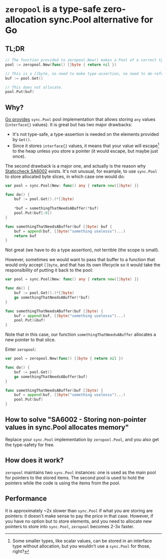 # `zeropool` is a type-safe zero-allocation sync.Pool alternative for Go

## TL;DR

```go
// The function provided to zeropool.New() makes a Pool of a correct type using generics.
pool := zeropool.New(func() []byte { return nil })

// This is a []byte, no need to make type-assertion, no need to de-reference.
buf := pool.Get()

// This does not allocate.
pool.Put(buf)
```

## Why?

[Go provides](https://pkg.go.dev/sync#Pool) `sync.Pool` pool implementation that allows storing `any` values (`interface{}` values). It is great but has two major drawbacks:
- It's not type-safe, a type-assertion is needed on the elements provided by `Get()`.
- Since it stores `interface{}` values, it means that your value will escape[^1] to the heap unless you store a pointer (it would escape, but maybe just once).

The second drawback is a major one, and actually is the reason why [Staticcheck SA6002](https://staticcheck.io/docs/checks#SA6002) exists. It's not unusual, for example, to use `sync.Pool` to store allocated byte slices, in which case one would do:

```go
var pool = sync.Pool{New: func() any { return new([]byte) }}

func do() {
    buf := pool.Get().(*[]byte)
    
    *buf = somethingThatNeedsABuffer(*buf)
    pool.Put(buf[:0])
}

func somethingThatNeedsABuffer(buf []byte) buf {
	buf = append(buf, []byte("something uselesss")...)
	return buf
}
```

Not great (we have to do a type assertion), not terrible (the scope is small).

However, sometimes we would want to pass that buffer to a function that would only accept `[]byte`, and that has its own lifecycle so it would take the responsibility of putting it back to the pool:

```go
var pool = sync.Pool{New: func() any { return new([]byte) }}

func do() {
    buf := pool.Get().(*[]byte)
    go somethingThatNeedsABuffer(*buf)
}

func somethingThatNeedsABuffer(buf []byte) {
	buf = append(buf, []byte("something uselesss")...)
	pool.Put(&buf)
}
```

Note that in this case, our function `somethingThatNeedsABuffer` allocates a new pointer to that slice.

Enter `zeropool`:

```go
var pool = zeropool.New(func() []byte { return nil })

func do() {
    buf := pool.Get()
    go somethingThatNeedsABuffer(buf)
}

func somethingThatNeedsABuffer(buf []byte) {
	buf = append(buf, []byte("something uselesss")...)
	pool.Put(buf)
}
```

## How to solve "SA6002 - Storing non-pointer values in sync.Pool allocates memory"

Replace your `sync.Pool` implementation by `zeropool.Pool`, and you also get the type-safety for free.

## How does it work?

`zeropool` maintains two `sync.Pool` instances: one is used as the main pool for pointers to the stored items. 
The second pool is used to hold the pointers while the code is using the items from the pool.

## Performance

It is approximately ~2x slower than `sync.Pool` if what you are storing are pointers: it doesn't make sense to pay the price in that case.
However, if you have no option but to store elements, and you need to allocate new pointers to store into `sync.Pool`, `zeropool` becomes 2-3x faster.

[^1]: Some smaller types, like scalar values, can be stored in an interface type without allocation, but you wouldn't use a `sync.Pool` for those, right?

